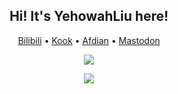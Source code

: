 <h2 align="center">Hi! It's YehowahLiu here!</h2>
<p align="center">
  <a href="https://4o1.to/bilibili" rel="me">Bilibili</a> •
  <a href="https://4o1.to/kook" rel="me">Kook</a> •
  <a href="https://4o1.to/afdian" rel="me">Afdian</a> •
  <a href="https://eihei.net/@YehowahLiu" rel="me">Mastodon</a>
</p>

<p align="center">
  <a href="https://4o1.to/afdian">
    <img src="https://cdn.jsdelivr.net/gh/401U/sponsors/sponsors.svg">
  </a>
</p>

<p align="center">
<picture>
<source
  srcset="https://github-readme-stats.vercel.app/api?username=YehowahLiu&include_all_commits=true&count_private=true&show_icons=true&custom_title=Github%20stats&theme=codeSTACKr"
  media="(prefers-color-scheme: dark)"
/>
<source
  srcset="https://github-readme-stats.vercel.app/api?username=YehowahLiu&include_all_commits=true&count_private=true&show_icons=true&custom_title=Github%20stats&theme=swift"
  media="(prefers-color-scheme: light), (prefers-color-scheme: no-preference)"
/>
<img src="https://github-readme-stats.vercel.app/api?username=YehowahLiu&include_all_commits=true&count_private=true&show_icons=true&custom_title=Github%20stats&theme=swift" />
</picture>
</p>
